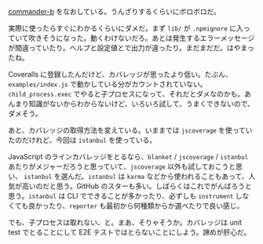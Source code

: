 [commander-b][bouzuya/commander-b] をなおしている。うんざりするくらいにボロボロだ。

実際に使ったらすぐにわかるくらいにダメだ。まず `lib/` が `.npmignore` に入っていて吹きそうになった。動くわけないだろ。あとは発生するエラーメッセージが間違っていたり。ヘルプと設定値とで出力が違ったり。まだまだだ。はやまったね。

Coveralls に登録したんだけど、カバレッジが思ったより低い。たぶん、`examples/index.js` で動かしている分がカウントされていない。`child_process.exec` でやると子プロセスになって、それだとダメなのかも。あんまり知識がないからわからないけど、いろいろ試して、うまくできないので、ダメそう。

あと、カバレッジの取得方法を変えている。いままでは `jscoverage` を使っていたのだけれど、今回は `istanbul` を使っている。

JavaScript のラインカバレッジをとるなら、`blanket` / `jscoverage` / `istanbul` あたりがメジャーだろうと思っていて、`jscoverage` 以外も試しておこうと思い、 `istanbul` を選んだ。`istanbul` は `karma` などから使われることもあって、人気が高いのだと思う。GitHub のスターも多い。しばらくはこれでがんばろうと思う。`istanbul` は CLI でできることが多かったり、必ずしも `instrument` しなくても良かったり、`reporter` も最初から何種類からか選べたりで良い感じ。

でも、子プロセスは取れない、と。まあ、そりゃそうか。カバレッジは unit test でとることにして E2E テストではとらないことにしよう。諦めが肝心だ。

[bouzuya/commander-b]: https://github.com/bouzuya/commander-b
